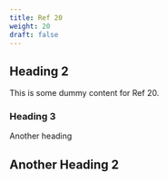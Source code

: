 ```yaml
---
title: Ref 20
weight: 20
draft: false
---
```


## Heading 2

This is some dummy content for Ref 20.

### Heading 3

Another heading

## Another Heading 2

